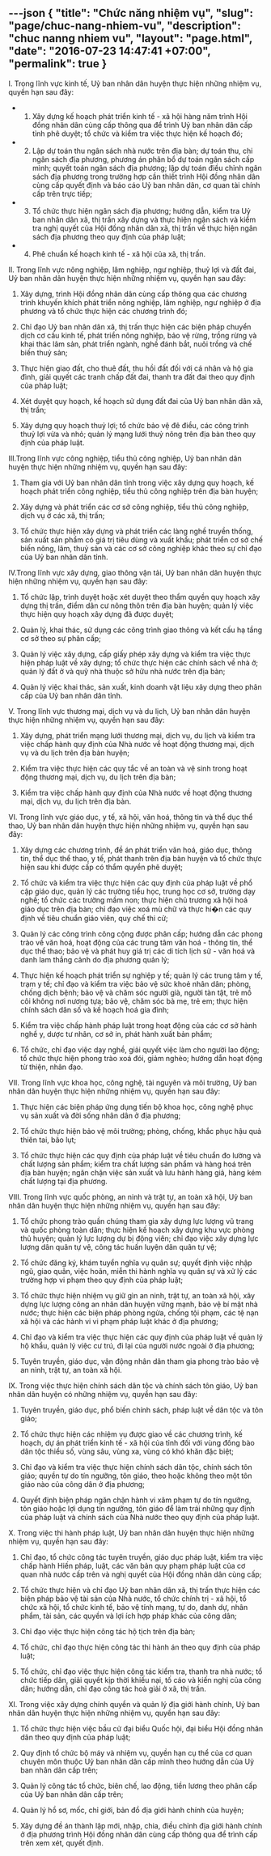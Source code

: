 ---json
{
    "title": "Chức năng nhiệm vụ",
    "slug": "page/chuc-nang-nhiem-vu",
    "description": "chuc nanng nhiem vu",
    "layout": "page.html",
    "date": "2016-07-23 14:47:41 +07:00",
    "permalink": true
}
---
I. Trong lĩnh vực kinh tế, Uỷ ban nhân dân huyện thực hiện những nhiệm vụ, quyền hạn sau đây:

* 1. Xây dựng kế hoạch phát triển kinh tế - xã hội hàng năm trình Hội đồng nhân dân cùng cấp thông qua để trình Uỷ ban nhân dân cấp tỉnh phê duyệt; tổ chức và kiểm tra việc thực hiện kế hoạch đó;

* 2. Lập dự toán thu ngân sách nhà nước trên địa bàn; dự toán thu, chi ngân sách địa phương, phương án phân bổ dự toán ngân sách cấp mình; quyết toán ngân sách địa phương; lập dự toán điều chỉnh ngân sách địa phương trong trường hợp cần thiết trình Hội đồng nhân dân cùng cấp quyết định và báo cáo Uỷ ban nhân dân, cơ quan tài chính cấp trên trực tiếp;

* 3. Tổ chức thực hiện ngân sách địa phương; hướng dẫn, kiểm tra Uỷ ban nhân dân xã, thị trấn xây dựng và thực hiện ngân sách và kiểm tra nghị quyết của Hội đồng nhân dân xã, thị trấn về thực hiện ngân sách địa phương theo quy định của pháp luật;

* 4. Phê chuẩn kế hoạch kinh tế - xã hội của xã, thị trấn.

II. Trong lĩnh vực nông nghiệp, lâm nghiệp, ngư nghiệp, thuỷ lợi và đất đai, Uỷ ban nhân dân huyện thực hiện những nhiệm vụ, quyền hạn sau đây:

1. Xây dựng, trình Hội đồng nhân dân cùng cấp thông qua các chương trình khuyến khích phát triển nông nghiệp, lâm nghiệp, ngư nghiệp ở địa phương và tổ chức thực hiện các chương trình đó;

2. Chỉ đạo Uỷ ban nhân dân xã, thị trấn thực hiện các biện pháp chuyển dịch cơ cấu kinh tế, phát triển nông nghiệp, bảo vệ rừng, trồng rừng và khai thác lâm sản, phát triển ngành, nghề đánh bắt, nuôi trồng và chế biến thuỷ sản;

3. Thực hiện giao đất, cho thuê đất, thu hồi đất đối với cá nhân và hộ gia đình, giải quyết các tranh chấp đất đai, thanh tra đất đai theo quy định của pháp luật;

4. Xét duyệt quy hoạch, kế hoạch sử dụng đất đai của Uỷ ban nhân dân xã, thị trấn;

5. Xây dựng quy hoạch thuỷ lợi; tổ chức bảo vệ đê điều, các công trình thuỷ lợi vừa và nhỏ; quản lý mạng lưới thuỷ nông trên địa bàn theo quy định của pháp luật.

III.Trong lĩnh vực công nghiệp, tiểu thủ công nghiệp, Uỷ ban nhân dân huyện thực hiện những nhiệm vụ, quyền hạn sau đây:

1. Tham gia với Uỷ ban nhân dân tỉnh trong việc xây dựng quy hoạch, kế hoạch phát triển công nghiệp, tiểu thủ công nghiệp trên địa bàn huyện;

2. Xây dựng và phát triển các cơ sở công nghiệp, tiểu thủ công nghiệp, dịch vụ ở các xã, thị trấn;

3. Tổ chức thực hiện xây dựng và phát triển các làng nghề truyền thống, sản xuất sản phẩm có giá trị tiêu dùng và xuất khẩu; phát triển cơ sở chế biến nông, lâm, thuỷ sản và các cơ sở công nghiệp khác theo sự chỉ đạo của Uỷ ban nhân dân tỉnh.

IV.Trong lĩnh vực xây dựng, giao thông vận tải, Uỷ ban nhân dân huyện thực hiện những nhiệm vụ, quyền hạn sau đây:

1. Tổ chức lập, trình duyệt hoặc xét duyệt theo thẩm quyền quy hoạch xây dựng thị trấn, điểm dân cư nông thôn trên địa bàn huyện; quản lý việc thực hiện quy hoạch xây dựng đã được duyệt;

2. Quản lý, khai thác, sử dụng các công trình giao thông và kết cấu hạ tầng cơ sở theo sự phân cấp;

3. Quản lý việc xây dựng, cấp giấy phép xây dựng và kiểm tra việc thực hiện pháp luật về xây dựng; tổ chức thực hiện các chính sách về nhà ở; quản lý đất ở và quỹ nhà thuộc sở hữu nhà nước trên địa bàn;

4. Quản lý việc khai thác, sản xuất, kinh doanh vật liệu xây dựng theo phân cấp của Uỷ ban nhân dân tỉnh.

V. Trong lĩnh vực thương mại, dịch vụ và du lịch, Uỷ ban nhân dân huyện thực hiện những nhiệm vụ, quyền hạn sau đây:

1. Xây dựng, phát triển mạng lưới thương mại, dịch vụ, du lịch và kiểm tra việc chấp hành quy định của Nhà nước về hoạt động thương mại, dịch vụ và du lịch trên địa bàn huyện;

2. Kiểm tra việc thực hiện các quy tắc về an toàn và vệ sinh trong hoạt động thương mại, dịch vụ, du lịch trên địa bàn;

3. Kiểm tra việc chấp hành quy định của Nhà nước về hoạt động thương mại, dịch vụ, du lịch trên địa bàn.

VI. Trong lĩnh vực giáo dục, y tế, xã hội, văn hoá, thông tin và thể dục thể thao, Uỷ ban nhân dân huyện thực hiện những nhiệm vụ, quyền hạn sau đây:

1. Xây dựng các chương trình, đề án phát triển văn hoá, giáo dục, thông tin, thể dục thể thao, y tế, phát thanh trên địa bàn huyện và tổ chức thực hiện sau khi được cấp có thẩm quyền phê duyệt;

2. Tổ chức và kiểm tra việc thực hiện các quy định của pháp luật về phổ cập giáo dục, quản lý các trường tiểu học, trung học cơ sở, trường dạy nghề; tổ chức các trường mầm non; thực hiện chủ trương xã hội hoá giáo dục trên địa bàn; chỉ đạo việc xoá mù chữ và thực hi�n các quy định về tiêu chuẩn giáo viên, quy chế thi cử;

3. Quản lý các công trình công cộng được phân cấp; hướng dẫn các phong trào về văn hoá, hoạt động của các trung tâm văn hoá - thông tin, thể dục thể thao; bảo vệ và phát huy giá trị các di tích lịch sử - văn hoá và danh lam thắng cảnh do địa phương quản lý;

4. Thực hiện kế hoạch phát triển sự nghiệp y tế; quản lý các trung tâm y tế, trạm y tế; chỉ đạo và kiểm tra việc bảo vệ sức khoẻ nhân dân; phòng, chống dịch bệnh; bảo vệ và chăm sóc người già, người tàn tật, trẻ mồ côi không nơi nương tựa; bảo vệ, chăm sóc bà mẹ, trẻ em; thực hiện chính sách dân số và kế hoạch hoá gia đình;

5. Kiểm tra việc chấp hành pháp luật trong hoạt động của các cơ sở hành nghề y, dược tư nhân, cơ sở in, phát hành xuất bản phẩm;

6. Tổ chức, chỉ đạo việc dạy nghề, giải quyết việc làm cho người lao động; tổ chức thực hiện phong trào xoá đói, giảm nghèo; hướng dẫn hoạt động từ thiện, nhân đạo.

VII. Trong lĩnh vực khoa học, công nghệ, tài nguyên và môi trường, Uỷ ban nhân dân huyện thực hiện những nhiệm vụ, quyền hạn sau đây:

1. Thực hiện các biện pháp ứng dụng tiến bộ khoa học, công nghệ phục vụ sản xuất và đời sống nhân dân ở địa phương;

2. Tổ chức thực hiện bảo vệ môi trường; phòng, chống, khắc phục hậu quả thiên tai, bão lụt;

3. Tổ chức thực hiện các quy định của pháp luật về tiêu chuẩn đo lường và chất lượng sản phẩm; kiểm tra chất lượng sản phẩm và hàng hoá trên địa bàn huyện; ngăn chặn việc sản xuất và lưu hành hàng giả, hàng kém chất lượng tại địa phương.

VIII. Trong lĩnh vực quốc phòng, an ninh và trật tự, an toàn xã hội, Uỷ ban nhân dân huyện thực hiện những nhiệm vụ, quyền hạn sau đây:

1. Tổ chức phong trào quần chúng tham gia xây dựng lực lượng vũ trang và quốc phòng toàn dân; thực hiện kế hoạch xây dựng khu vực phòng thủ huyện; quản lý lực lượng dự bị động viên; chỉ đạo việc xây dựng lực lượng dân quân tự vệ, công tác huấn luyện dân quân tự vệ;

2. Tổ chức đăng ký, khám tuyển nghĩa vụ quân sự; quyết định việc nhập ngũ, giao quân, việc hoãn, miễn thi hành nghĩa vụ quân sự và xử lý các trường hợp vi phạm theo quy định của pháp luật;

3. Tổ chức thực hiện nhiệm vụ giữ gìn an ninh, trật tự, an toàn xã hội, xây dựng lực lượng công an nhân dân huyện vững mạnh, bảo vệ bí mật nhà nước; thực hiện các biện pháp phòng ngừa, chống tội phạm, các tệ nạn xã hội và các hành vi vi phạm pháp luật khác ở địa phương;

4. Chỉ đạo và kiểm tra việc thực hiện các quy định của pháp luật về quản lý hộ khẩu, quản lý việc cư trú, đi lại của người nước ngoài ở địa phương;

5. Tuyên truyền, giáo dục, vận động nhân dân tham gia phong trào bảo vệ an ninh, trật tự, an toàn xã hội.

IX. Trong việc thực hiện chính sách dân tộc và chính sách tôn giáo, Uỷ ban nhân dân huyện có những nhiệm vụ, quyền hạn sau đây:

1. Tuyên truyền, giáo dục, phổ biến chính sách, pháp luật về dân tộc và tôn giáo;

2. Tổ chức thực hiện các nhiệm vụ được giao về các chương trình, kế hoạch, dự án phát triển kinh tế - xã hội của tỉnh đối với vùng đồng bào dân tộc thiểu số, vùng sâu, vùng xa, vùng có khó khăn đặc biệt;

3. Chỉ đạo và kiểm tra việc thực hiện chính sách dân tộc, chính sách tôn giáo; quyền tự do tín ngưỡng, tôn giáo, theo hoặc không theo một tôn giáo nào của công dân ở địa phương;

4. Quyết định biện pháp ngăn chặn hành vi xâm phạm tự do tín ngưỡng, tôn giáo hoặc lợi dụng tín ngưỡng, tôn giáo để làm trái những quy định của pháp luật và chính sách của Nhà nước theo quy định của pháp luật.

X. Trong việc thi hành pháp luật, Uỷ ban nhân dân huyện thực hiện những nhiệm vụ, quyền hạn sau đây:

1. Chỉ đạo, tổ chức công tác tuyên truyền, giáo dục pháp luật, kiểm tra việc chấp hành Hiến pháp, luật, các văn bản quy phạm pháp luật của cơ quan nhà nước cấp trên và nghị quyết của Hội đồng nhân dân cùng cấp;

2. Tổ chức thực hiện và chỉ đạo Uỷ ban nhân dân xã, thị trấn thực hiện các biện pháp bảo vệ tài sản của Nhà nước, tổ chức chính trị - xã hội, tổ chức xã hội, tổ chức kinh tế, bảo vệ tính mạng, tự do, danh dự, nhân phẩm, tài sản, các quyền và lợi ích hợp pháp khác của công dân;

3. Chỉ đạo việc thực hiện công tác hộ tịch trên địa bàn;

4. Tổ chức, chỉ đạo thực hiện công tác thi hành án theo quy định của pháp luật;

5. Tổ chức, chỉ đạo việc thực hiện công tác kiểm tra, thanh tra nhà nước; tổ chức tiếp dân, giải quyết kịp thời khiếu nại, tố cáo và kiến nghị của công dân; hướng dẫn, chỉ đạo công tác hoà giải ở xã, thị trấn.

XI. Trong việc xây dựng chính quyền và quản lý địa giới hành chính, Uỷ ban nhân dân huyện thực hiện những nhiệm vụ, quyền hạn sau đây:

1. Tổ chức thực hiện việc bầu cử đại biểu Quốc hội, đại biểu Hội đồng nhân dân theo quy định của pháp luật;

2. Quy định tổ chức bộ máy và nhiệm vụ, quyền hạn cụ thể của cơ quan chuyên môn thuộc Uỷ ban nhân dân cấp mình theo hướng dẫn của Uỷ ban nhân dân cấp trên;

3. Quản lý công tác tổ chức, biên chế, lao động, tiền lương theo phân cấp của Uỷ ban nhân dân cấp trên;

4. Quản lý hồ sơ, mốc, chỉ giới, bản đồ địa giới hành chính của huyện;

5. Xây dựng đề án thành lập mới, nhập, chia, điều chỉnh địa giới hành chính ở địa phương trình Hội đồng nhân dân cùng cấp thông qua để trình cấp trên xem xét, quyết định.